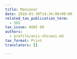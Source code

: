 ```yaml
---
title: Manzanar
date: 2018-01-30T14:34:06+00:00
related_tax_publication_term:
  - 585
tax_issue: AGNI 68
authors:
  - profile/anis-shivani.md
tax_format: Print
translators: []

---
```

